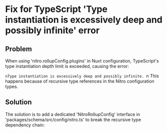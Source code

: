 # Fix for TypeScript 'Type instantiation is excessively deep and possibly infinite' error


## Problem

When using 'nitro.rollupConfig.plugins' in Nuxt configuration, TypeScript's type instantiation depth limit is exceeded, causing the error:

``nType instantiation is excessively deep and possibly infinite.
``n
This happens because of recursive type references in the Nitro configuration types.

## Solution

The solution is to add a dedicated 'NitroRollupConfig' interface in 'packages/schema/src/config/nitro.ts' to break the recursive type dependency chain:
